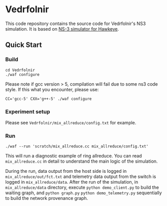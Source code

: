 # Vedrfolnir

This code repository contains the source code for Vedrfolnir's NS3 simulation. It is based on [NS-3 simulator for Hawkeye](https://github.com/hawkeye-anonymous/Hawkeye). 

## Quick Start

### Build

```
cd Vedrfolnir
./waf configure
```

Please note if gcc version > 5, compilation will fail due to some ns3 code style. If this what you encounter, please use:

```
CC='gcc-5' CXX='g++-5' ./waf configure
```

### Experiment setup

Please see `Vedrfolnir/mix_allreduce/config.txt` for example.

### Run

```
./waf --run 'scratch/mix_allreduce.cc mix_allreduce/config.txt'
```

This will run a diagnostic example of ring allreduce. You can read `mix_allreduce.cc` in detail to understand the main logic of the simulation.

During the run, data output from the host side is logged in `mix_allreduce/out/fct.txt` and telemetry data output from the switch is logged in `mix_allreduce/data`. After the run of the simulation, in `mix_allreduce/data` directory, execute `python demo_client.py` to build the waiting graph, and `python graph.py`  `python demo_telemetry.py` sequentially to build the network provenance graph.